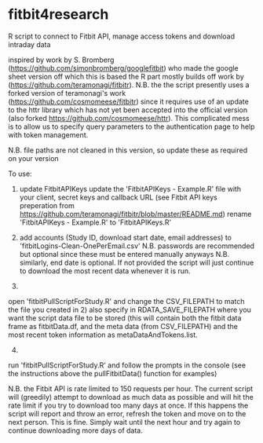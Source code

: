 # fitbit4research
R script to connect to Fitbit API, manage access tokens and download intraday data

inspired by work by S. Bromberg (https://github.com/simonbromberg/googlefitbit) who made the google sheet version off which this is based 
the R part mostly builds off work by (https://github.com/teramonagi/fitbitr).
N.B. the the script presently uses a forked version of teramonagi's work (https://github.com/cosmomeese/fitbitr) since it requires use of an update to the httr library which has not yet been accepted into the official version (also forked https://github.com/cosmomeese/httr). This complicated mess is to allow us to specify query parameters to the authentication page to help with token management.

N.B. file paths are not cleaned in this version, so update these as required on your version

To use:

1) update FitbitAPIKeys
update the 'FitbitAPIKeys - Example.R' file with your client, secret keys and callback URL (see Fitbit API keys preperation from https://github.com/teramonagi/fitbitr/blob/master/README.md)
rename 'FitbitAPIKeys - Example.R' to 'FitbitAPIKeys.R'

2) add accounts (Study ID, download start date, email addresses) to 'fitbitLogins-Clean-OnePerEmail.csv'
N.B. passwords are recommended but optional since these must be entered manually anyways
N.B. similarly, end date is optional. If not provided the script will just continue to download the most recent data whenever it is run.

3)
open 'fitbitPullScriptForStudy.R' and change the CSV_FILEPATH to match the file you created in 2)
also specify in RDATA_SAVE_FILEPATH where you want the script data file to be stored (this will contain both the fitbit data frame as fitbitData.df, and the meta data (from CSV_FILEPATH) and the most recent token information as metaDataAndTokens.list.

4)
run 'fitbitPullScriptForStudy.R' and follow the prompts in the console (see the instructions above the pullFitbitData() function for examples)

N.B. the Fitbit API is rate limited to 150 requests per hour. The current script will (greedily) attempt to download as much data as possible and will hit the rate limit if you try to download too many days at once. If this happens the script will report and throw an error, refresh the token and move on to the next person. This is fine. Simply wait until the next hour and try again to continue downloading more days of data.
